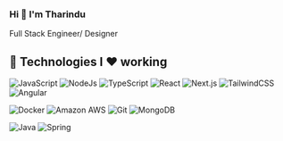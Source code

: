 ### Hi 👋 I'm Tharindu

Full Stack Engineer/ Designer

## 🚀 Technologies I ❤ working 

![JavaScript](https://img.shields.io/badge/JavaScript-F7DF1E?style=for-the-badge&logo=javascript&logoColor=black)
![NodeJs](https://img.shields.io/badge/Node.js-43853D?style=for-the-badge&logo=node.js&logoColor=white)
![TypeScript](https://img.shields.io/badge/TypeScript-007ACC?style=for-the-badge&logo=typescript&logoColor=white)
![React](https://img.shields.io/badge/React-20232A?style=for-the-badge&logo=react&logoColor=61DAFB)
![Next.js](https://img.shields.io/badge/Next-20232A?style=for-the-badge&logo=next.js)
![TailwindCSS](https://img.shields.io/badge/Tailwind_CSS-38B2AC?style=for-the-badge&logo=tailwind-css&logoColor=white)
![Angular](https://img.shields.io/badge/Angular-DD0031?style=for-the-badge&logo=angular&logoColor=white)

![Docker](https://img.shields.io/badge/Docker-20232A?style=for-the-badge&logo=docker)
![Amazon AWS](https://img.shields.io/badge/Amazon_AWS-232F3E?style=for-the-badge&logo=amazon-aws&logoColor=white)
![Git](https://img.shields.io/badge/-Git-black?style=for-the-badge&logo=git)
![MongoDB](https://img.shields.io/badge/MongoDB-4EA94B?style=for-the-badge&logo=mongodb&logoColor=white)

![Java](https://img.shields.io/badge/java-ED8B00?style=for-the-badge&logo=openjdk&logoColor=white)
![Spring](https://img.shields.io/badge/spring-6DB33F?style=for-the-badge&logo=spring&logoColor=white)


<!--
**tharinduRE/tharinduRE** is a ✨ _special_ ✨ repository because its `README.md` (this file) appears on your GitHub profile.
-->
<!-- 
Here are some ideas to get you started:

- 🔭 I’m currently working on ...
- 🌱 I’m currently learning ...
- 👯 I’m looking to collaborate on ...
- 🤔 I’m looking for help with ...
- 💬 Ask me about all things tech
- 📫 How to reach me: ...
- 😄 Pronouns: he/him
- ⚡ Fun fact: ... -->

